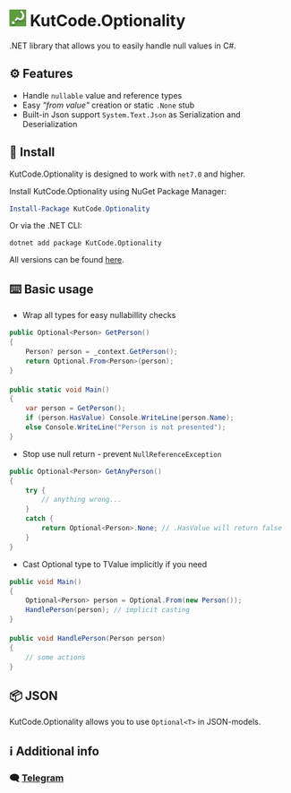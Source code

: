 
# <img src="./icon/icon.png" style="width: 30px" /> KutCode.Optionality

.NET library that allows you to easily handle null values in C#.

## ⚙️ Features
* Handle `nullable` value and reference types
* Easy *"from value"* creation or static `.None` stub
* Built-in Json support `System.Text.Json` as Serialization and Deserialization

## 📜 Install
KutCode.Optionality is designed to work with `net7.0` and higher.

Install KutCode.Optionality using NuGet Package Manager:
```powershell
Install-Package KutCode.Optionality
```

Or via the .NET CLI:
```shell
dotnet add package KutCode.Optionality
```


All versions can be found [here](https://www.nuget.org/packages/KutCode.Optional.Core/).

## ⌨️ Basic usage
* Wrap all types for easy nullabillity checks
```csharp
public Optional<Person> GetPerson() 
{
    Person? person = _context.GetPerson();
    return Optional.From<Person>(person);
}

public static void Main()
{
    var person = GetPerson();
    if (person.HasValue) Console.WriteLine(person.Name);
    else Console.WriteLine("Person is not presented");
}
```

* Stop use null return - prevent `NullReferenceException`
```csharp
public Optional<Person> GetAnyPerson()
{
    try {
        // anything wrong...
    }
    catch {
        return Optional<Person>.None; // .HasValue will return false
    }
}
```

* Cast Optional type to TValue implicitly if you need
```csharp
public void Main()
{
    Optional<Person> person = Optional.From(new Person());
    HandlePerson(person); // implicit casting
}

public void HandlePerson(Person person)
{
    // some actions
}
```

## 📦 JSON

KutCode.Optionality allows you to use `Optional<T>` in JSON-models.


## ℹ️ Additional info
### 🗨️ [Telegram](https://t.me/hamaronooo/)